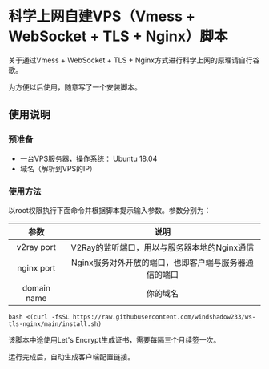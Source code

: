 # 科学上网自建VPS（Vmess + WebSocket + TLS + Nginx）脚本

关于通过Vmess + WebSocket + TLS + Nginx方式进行科学上网的原理请自行谷歌。

为方便以后使用，随意写了一个安装脚本。

## 使用说明

### 预准备

- 一台VPS服务器，操作系统： Ubuntu 18.04
- 域名（解析到VPS的IP）

### 使用方法
以root权限执行下面命令并根据脚本提示输入参数。参数分别为：

|参数|说明|
|:-:|:-:|
|v2ray port|V2Ray的监听端口，用以与服务器本地的Nginx通信|
|nginx port|Nginx服务对外开放的端口，也即客户端与服务器通信的端口|
|domain name|你的域名|

```shell
bash <(curl -fsSL https://raw.githubusercontent.com/windshadow233/ws-tls-nginx/main/install.sh)
```

该脚本中途使用Let's Encrypt生成证书，需要每隔三个月续签一次。

运行完成后，自动生成客户端配置链接。
